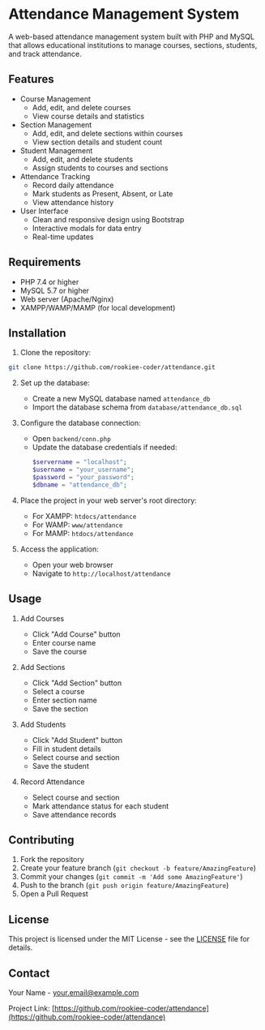 # Attendance Management System

A web-based attendance management system built with PHP and MySQL that allows educational institutions to manage courses, sections, students, and track attendance.

## Features

- Course Management
  - Add, edit, and delete courses
  - View course details and statistics
- Section Management
  - Add, edit, and delete sections within courses
  - View section details and student count
- Student Management
  - Add, edit, and delete students
  - Assign students to courses and sections
- Attendance Tracking
  - Record daily attendance
  - Mark students as Present, Absent, or Late
  - View attendance history
- User Interface
  - Clean and responsive design using Bootstrap
  - Interactive modals for data entry
  - Real-time updates

## Requirements

- PHP 7.4 or higher
- MySQL 5.7 or higher
- Web server (Apache/Nginx)
- XAMPP/WAMP/MAMP (for local development)

## Installation

1. Clone the repository:
```bash
git clone https://github.com/rookiee-coder/attendance.git
```

2. Set up the database:
   - Create a new MySQL database named `attendance_db`
   - Import the database schema from `database/attendance_db.sql`

3. Configure the database connection:
   - Open `backend/conn.php`
   - Update the database credentials if needed:
     ```php
     $servername = "localhost";
     $username = "your_username";
     $password = "your_password";
     $dbname = "attendance_db";
     ```

4. Place the project in your web server's root directory:
   - For XAMPP: `htdocs/attendance`
   - For WAMP: `www/attendance`
   - For MAMP: `htdocs/attendance`

5. Access the application:
   - Open your web browser
   - Navigate to `http://localhost/attendance`

## Usage

1. Add Courses
   - Click "Add Course" button
   - Enter course name
   - Save the course

2. Add Sections
   - Click "Add Section" button
   - Select a course
   - Enter section name
   - Save the section

3. Add Students
   - Click "Add Student" button
   - Fill in student details
   - Select course and section
   - Save the student

4. Record Attendance
   - Select course and section
   - Mark attendance status for each student
   - Save attendance records

## Contributing

1. Fork the repository
2. Create your feature branch (`git checkout -b feature/AmazingFeature`)
3. Commit your changes (`git commit -m 'Add some AmazingFeature'`)
4. Push to the branch (`git push origin feature/AmazingFeature`)
5. Open a Pull Request

## License

This project is licensed under the MIT License - see the [LICENSE](LICENSE) file for details.

## Contact

Your Name - your.email@example.com

Project Link: [https://github.com/rookiee-coder/attendance](https://github.com/rookiee-coder/attendance) 